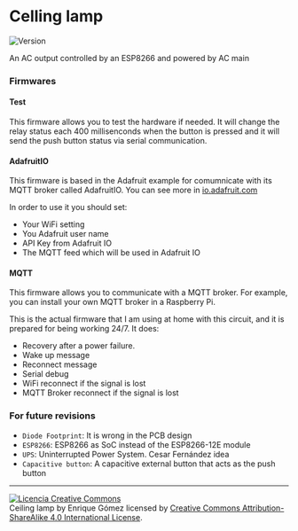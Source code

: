 # Celling lamp
![Version](https://img.shields.io/badge/version-v2.0-orange.svg)

An AC output controlled by an ESP8266 and powered by AC main


### Firmwares

#### Test

This firmware allows you to test the hardware if needed. It will change the relay status each 400 millisenconds when the button is pressed and it will send the push button status via serial communication.

#### AdafruitIO

This firmware is based in the Adafruit example for comumnicate with its MQTT broker called AdafruitIO. You can see more in <a href="https://io.adafruit.com">io.adafruit.com</a>

In order to use it you should set:

- Your WiFi setting
- You Adafruit user name
- API Key from Adafruit IO
- The MQTT feed which will be used in Adafruit IO

#### MQTT

This firmware allows you to communicate with a MQTT broker. For example, you can install your own MQTT broker in a Raspberry Pi.

This is the actual firmware that I am using at home with this circuit, and it is prepared for being working 24/7. It does:

- Recovery after a power failure.
- Wake up message
- Reconnect message
- Serial debug
- WiFi reconnect if the signal is lost
- MQTT Broker reconnect if the signal is lost

### For future revisions

- `Diode Footprint`: It is wrong in the PCB design
- `ESP8266`: ESP8266 as SoC instead of the ESP8266-12E module
- `UPS`: Uninterrupted Power System. Cesar Fernández idea
- `Capacitive button`: A capacitive external button that acts as the push button

***

<a rel="license" href="http://creativecommons.org/licenses/by-sa/4.0/"><img alt="Licencia Creative Commons" style="border-width:0" src="https://i.creativecommons.org/l/by-sa/4.0/88x31.png" /></a><br /><span xmlns:dct="http://purl.org/dc/terms/" property="dct:title">Ceiling lamp</span> by <span xmlns:cc="http://creativecommons.org/ns#" property="cc:attributionName">Enrique Gómez</span> licensed by <a rel="license" href="http://creativecommons.org/licenses/by-sa/4.0/">Creative Commons Attribution-ShareAlike 4.0 International License</a>.<br /><br />
